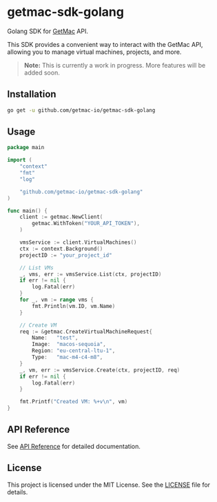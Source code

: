 # getmac-sdk-golang

Golang SDK for [GetMac](https://getmac.io) API.

This SDK provides a convenient way to interact with the GetMac API, allowing you to manage virtual machines, projects, and more.

> **Note:** This is currently a work in progress. More features will be added soon.

## Installation

```bash
go get -u github.com/getmac-io/getmac-sdk-golang
```

## Usage

```go
package main

import (
    "context"
    "fmt"
    "log"

    "github.com/getmac-io/getmac-sdk-golang"
)

func main() {
    client := getmac.NewClient(
        getmac.WithToken("YOUR_API_TOKEN"),
    )

    vmsService := client.VirtualMachines()
    ctx := context.Background()
    projectID := "your_project_id"

    // List VMs
    _, vms, err := vmsService.List(ctx, projectID)
    if err != nil {
        log.Fatal(err)
    }
    for _, vm := range vms {
        fmt.Println(vm.ID, vm.Name)
    }

    // Create VM
    req := &getmac.CreateVirtualMachineRequest{
        Name:   "test",
        Image:  "macos-sequoia",
        Region: "eu-central-ltu-1",
        Type:   "mac-m4-c4-m8",
    }
    _, vm, err := vmsService.Create(ctx, projectID, req)
    if err != nil {
        log.Fatal(err)
    }

    fmt.Printf("Created VM: %+v\n", vm)
}
```

## API Reference

See [API Reference](https://pkg.go.dev/github.com/getmac-io/getmac-sdk-golang) for detailed documentation.

## License

This project is licensed under the MIT License. See the [LICENSE](LICENSE) file for details.
